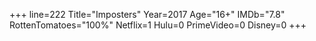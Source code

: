 +++
line=222
Title="Imposters"
Year=2017
Age="16+"
IMDb="7.8"
RottenTomatoes="100%"
Netflix=1
Hulu=0
PrimeVideo=0
Disney=0
+++

